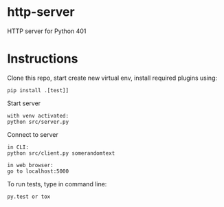 # http-server
HTTP server for Python 401


# Instructions
Clone this repo, start create new virtual env, install required plugins using:
```
pip install .[test]]
```

Start server
```
with venv activated:
python src/server.py
```

Connect to server
```
in CLI:
python src/client.py somerandomtext

in web browser:
go to localhost:5000

```

To run tests, type in command line:
```
py.test or tox
```
